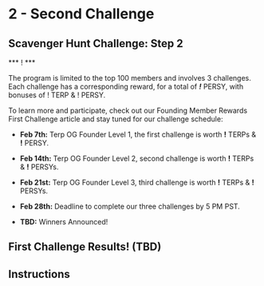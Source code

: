 # 2 - Second Challenge
## Scavenger Hunt Challenge: Step 2
*** ! *** 


The program is limited to the top 100 members and involves 3 challenges. Each challenge has a corresponding reward, for a total of ***!*** PERSY, with bonuses of ! TERP & ! PERSY.

To learn more and participate, check out our Founding Member Rewards First Challenge article and stay tuned for our challenge schedule:
- **Feb 7th:** Terp OG Founder Level 1, the first challenge is worth **!** TERPs & **!** PERSY.

- **Feb 14th:** Terp OG Founder Level 2, second challenge is worth **!** TERPs & **!** PERSYs.

- **Feb 21st:** Terp OG Founder Level 3, third challenge is worth **!** TERPs & **!** PERSYs.

- **Feb 28th:** Deadline to complete our three challenges by 5 PM PST.

- **TBD:** Winners Announced!

## First Challenge Results! (TBD)

## Instructions